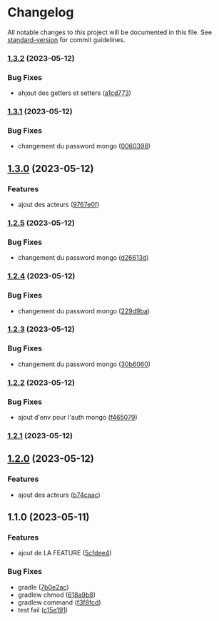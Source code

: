 # Changelog

All notable changes to this project will be documented in this file. See [standard-version](https://github.com/conventional-changelog/standard-version) for commit guidelines.

### [1.3.2](https://github.com/kilrasemifir/alg-demo-ci/compare/v1.3.1...v1.3.2) (2023-05-12)


### Bug Fixes

* ahjout des getters et setters ([a1cd773](https://github.com/kilrasemifir/alg-demo-ci/commit/a1cd773749c0859a0fbefb561e909f2d1aa87e02))

### [1.3.1](https://github.com/kilrasemifir/alg-demo-ci/compare/v1.3.0...v1.3.1) (2023-05-12)


### Bug Fixes

* changement du password mongo ([0060398](https://github.com/kilrasemifir/alg-demo-ci/commit/0060398eab79089224d010eaac1e760eecd0df23))

## [1.3.0](https://github.com/kilrasemifir/alg-demo-ci/compare/v1.2.5...v1.3.0) (2023-05-12)


### Features

* ajout des acteurs ([9767e0f](https://github.com/kilrasemifir/alg-demo-ci/commit/9767e0f5a1afaa31ec07647bfc4845f65460eb73))

### [1.2.5](https://github.com/kilrasemifir/alg-demo-ci/compare/v1.2.4...v1.2.5) (2023-05-12)


### Bug Fixes

* changement du password mongo ([d26613d](https://github.com/kilrasemifir/alg-demo-ci/commit/d26613d7ebcb1befd304708e7263c04bbffeb7f9))

### [1.2.4](https://github.com/kilrasemifir/alg-demo-ci/compare/v1.2.3...v1.2.4) (2023-05-12)


### Bug Fixes

* changement du password mongo ([229d9ba](https://github.com/kilrasemifir/alg-demo-ci/commit/229d9ba49ba425216988a8474ff9eb2a1545bfc8))

### [1.2.3](https://github.com/kilrasemifir/alg-demo-ci/compare/v1.2.2...v1.2.3) (2023-05-12)


### Bug Fixes

* changement du password mongo ([30b6060](https://github.com/kilrasemifir/alg-demo-ci/commit/30b606011abcea905234d9d2186b535cd04b7abb))

### [1.2.2](https://github.com/kilrasemifir/alg-demo-ci/compare/v1.2.1...v1.2.2) (2023-05-12)


### Bug Fixes

* ajout d'env pour l'auth mongo ([f465079](https://github.com/kilrasemifir/alg-demo-ci/commit/f4650794c7f8a1055fd40eb0e907bba4cec6f3cd))

### [1.2.1](https://github.com/kilrasemifir/alg-demo-ci/compare/v1.2.0...v1.2.1) (2023-05-12)

## [1.2.0](https://github.com/kilrasemifir/alg-demo-ci/compare/v1.1.0...v1.2.0) (2023-05-12)


### Features

* ajout des acteurs ([b74caac](https://github.com/kilrasemifir/alg-demo-ci/commit/b74caaccf5bc2099b7c01117b670a5021218830e))

## 1.1.0 (2023-05-11)


### Features

* ajout de LA FEATURE ([5cfdee4](https://github.com/kilrasemifir/alg-demo-ci/commit/5cfdee4e5540a8fcfadc86d77f7168494641052b))


### Bug Fixes

* gradle ([7b0e2ac](https://github.com/kilrasemifir/alg-demo-ci/commit/7b0e2ac06ead2a580f25d4bb4bf8345e87061e90))
* gradlew chmod ([618a9b8](https://github.com/kilrasemifir/alg-demo-ci/commit/618a9b8e164bdb09aad9953142b52dd789d8f4f5))
* gradlew command ([f3f8fcd](https://github.com/kilrasemifir/alg-demo-ci/commit/f3f8fcda0d7757cea37d2ec8a8005f98980f1d34))
* test fail ([c15e191](https://github.com/kilrasemifir/alg-demo-ci/commit/c15e19138118e66a5a5672289f3c006a20ca5698))
